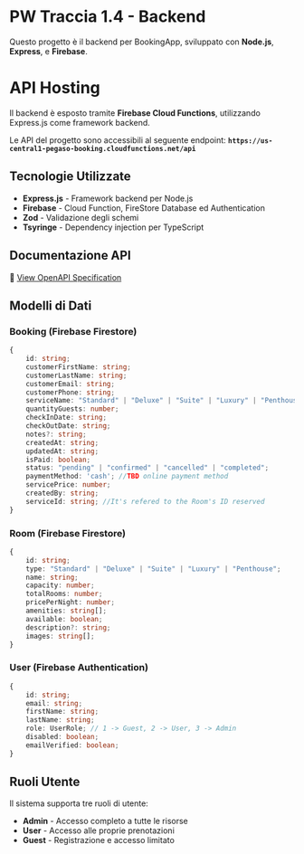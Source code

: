 # PW Traccia 1.4 - Backend

Questo progetto è il backend per BookingApp, sviluppato con **Node.js**, **Express**, e **Firebase**.

# API Hosting
Il backend è esposto tramite **Firebase Cloud Functions**, utilizzando Express.js come framework backend.

Le API del progetto sono accessibili al seguente endpoint:
**`https://us-central1-pegaso-booking.cloudfunctions.net/api`**

## Tecnologie Utilizzate

- **Express.js** - Framework backend per Node.js
- **Firebase** - Cloud Function, FireStore Database ed Authentication
- **Zod** - Validazione degli schemi
- **Tsyringe** - Dependency injection per TypeScript

## Documentazione API

📄 [View OpenAPI Specification](./functions/openapi.spec.yml)

## Modelli di Dati

### Booking (Firebase Firestore)

```typescript
{
    id: string;
    customerFirstName: string;
    customerLastName: string;
    customerEmail: string;
    customerPhone: string;
    serviceName: "Standard" | "Deluxe" | "Suite" | "Luxury" | "Penthouse";
    quantityGuests: number;
    checkInDate: string;
    checkOutDate: string;
    notes?: string;
    createdAt: string;
    updatedAt: string;
    isPaid: boolean;
    status: "pending" | "confirmed" | "cancelled" | "completed";
    paymentMethod: 'cash'; //TBD online payment method
    servicePrice: number;
    createdBy: string;
    serviceId: string; //It's refered to the Room's ID reserved
}
```

### Room (Firebase Firestore)

```typescript
{
    id: string;
    type: "Standard" | "Deluxe" | "Suite" | "Luxury" | "Penthouse";
    name: string;
    capacity: number;
    totalRooms: number;
    pricePerNight: number;
    amenities: string[];
    available: boolean;
    description?: string;
    images: string[];
}
```

### User (Firebase Authentication)

```typescript
{
    id: string;
    email: string;
    firstName: string;
    lastName: string;
    role: UserRole; // 1 -> Guest, 2 -> User, 3 -> Admin
    disabled: boolean;
    emailVerified: boolean;
}
```

## Ruoli Utente

Il sistema supporta tre ruoli di utente:

- **Admin** - Accesso completo a tutte le risorse
- **User** - Accesso alle proprie prenotazioni
- **Guest** - Registrazione e accesso limitato

